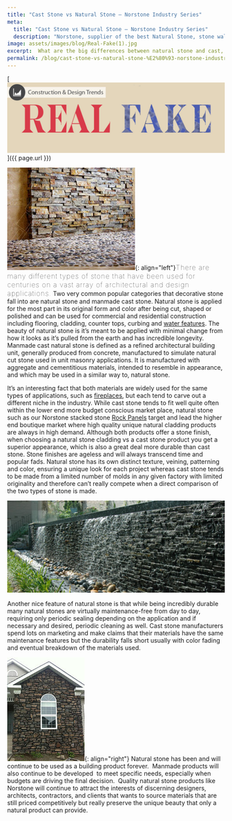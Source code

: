 ```yaml
---
title: "Cast Stone vs Natural Stone – Norstone Industry Series"
meta:
  title: "Cast Stone vs Natural Stone – Norstone Industry Series"
  description: "Norstone, supplier of the best Natural Stone, stone wall cladding, stone veneer rock panels for water features, feature walls and stacked stone walls"
image: assets/images/blog/Real-Fake(1).jpg
excerpt:  What are the big differences between natural stone and cast, or manmade, stone products - and why are those differences important?  Here's a high level industry targeted look at the differences and some guidance on picking the right material for your project.
permalink: /blog/cast-stone-vs-natural-stone-%E2%80%93-norstone-industry-series/
---
```


[![Real Fake](/assets/images/blog/Real-Fake(1).jpg)]({{ page.url }})

![Natural Stone Shower](/assets/images/blog/Natural-Stone-Shower.jpg){: align="left"}<span style="font-size:16px;font-weight:lighter;letter-spacing:1px">There are many different types of stone that have been used for centuries on a vast array of architectural and design applications.</span> Two very common popular categories that decorative stone fall into are natural stone and manmade cast stone. Natural stone is applied for the most part in its original form and color after being cut, shaped or polished and can be used for commercial and residential construction including flooring, cladding, counter tops, curbing and [water features](/gallery/application/pools/). The beauty of natural stone is it’s meant to be applied with minimal change from how it looks as it’s pulled from the earth and has incredible longevity. Manmade cast natural stone is defined as a refined architectural building unit, generally produced from concrete, manufactured to simulate natural cut stone used in unit masonry applications. It is manufactured with aggregate and cementitious materials, intended to resemble in appearance, and which may be used in a similar way to, natural stone.

It’s an interesting fact that both materials are widely used for the same types of applications, such as [fireplaces](/gallery/application/fireplace/), but each tend to carve out a different niche in the industry. While cast stone tends to fit well quite often within the lower end more budget conscious market place, natural stone such as our Norstone stacked stone [Rock Panels](/products/stacked-stone-cladding/) target and lead the higher end boutique market where high quality unique natural cladding products are always in high demand. Although both products offer a stone finish, when choosing a natural stone cladding vs a cast stone product you get a superior appearance, which is also a great deal more durable than cast stone. Stone finishes are ageless and will always transcend time and popular fads. Natural stone has its own distinct texture, veining, patterning and color, ensuring a unique look for each project whereas cast stone tends to be made from a limited number of molds in any given factory with limited originality and therefore can’t really compete when a direct comparison of the two types of stone is made.

![Natural Stone Water Feature](/assets/images/blog/Natural-Stone-Water-Feature.jpg)

Another nice feature of natural stone is that while being incredibly durable many natural stones are virtually maintenance-free from day to day, requiring only periodic sealing depending on the application and if necessary and desired, periodic cleaning as well. Cast stone manufacturers spend lots on marketing and make claims that their materials have the same maintenance features but the durability falls short usually with color fading and eventual breakdown of the materials used.

![Cast Stone Residential Application]( /assets/images/blog/Cast-Stone-Residential-Application.jpg){: align="right"} Natural stone has been and will continue to be used as a building product forever.  Manmade products will also continue to be developed  to meet specific needs, especially when budgets are driving the final decision.  Quality natural stone products like Norstone will continue to attract the interests of discerning designers, architects, contractors, and clients that wants to source materials that are still priced competitively but really preserve the unique beauty that only a natural product can provide.
